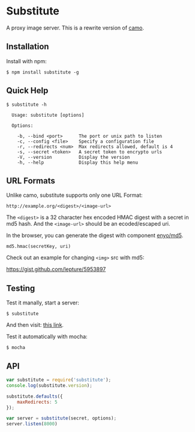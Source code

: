# Substitute

A proxy image server. This is a rewrite version of [camo](https://github.com/atmos/camo).


## Installation

Install with npm:

```
$ npm install substitute -g
```


## Quick Help

```
$ substitute -h

  Usage: substitute [options]

  Options:

    -b, --bind <port>      The port or unix path to listen
    -c, --config <file>    Specify a configuration file
    -r, --redirects <num>  Max redirects allowed, default is 4
    -s, --secret <token>   A secret token to encrypto urls
    -V, --version          Display the version
    -h, --help             Display this help menu
```


## URL Formats

Unlike camo, substitute supports only one URL Format:

```
http://example.org/<digest>/<image-url>
```

The `<digest>` is a 32 character hex encoded HMAC digest with a secret in md5 hash. And the `<image-url>` should be an ecoded/escaped uri.

In the browser, you can generate the digest with component [enyo/md5](https://github.com/enyo/md5).

```
md5.hmac(secretKey, uri)
```

Check out an example for changing `<img>` src with md5:

https://gist.github.com/lepture/5953897


## Testing

Test it manally, start a server:

```
$ substitute
```

And then visit: [this link](http://localhost:8000/d42a08bfa19e5b526b0d2d53eb3b106c/http%3A%2F%2Fmedia.ebaumsworld.com%2Fpicture%2FMincemeat%2FPimp.jpg).

Test it automatically with mocha:

```
$ mocha
```

## API


```js
var substitute = require('substitute');
console.log(substitute.version);

substitute.defaults({
    maxRedirects: 5
});

var server = substitute(secret, options);
server.listen(8000)
```

